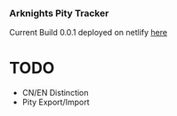 
### Arknights Pity Tracker

Current Build 0.0.1 deployed on netlify [here](https://arknights-tracker.netlify.app/pity)

TODO
=====
- CN/EN Distinction
- Pity Export/Import
